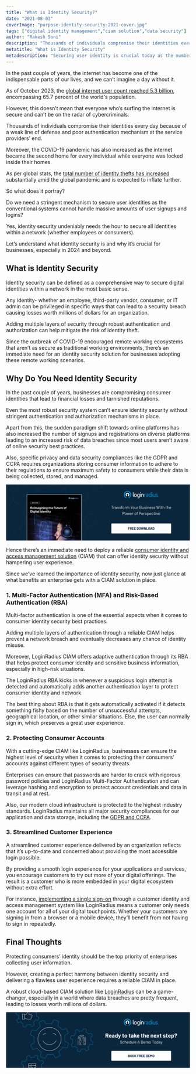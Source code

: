```yaml
---
title: "What is Identity Security?"
date: "2021-08-03"
coverImage: "purpose-identity-security-2021-cover.jpg"
tags: ["digital identity management","ciam solution","data security"]
author: "Rakesh Soni"
description: "Thousands of individuals compromise their identities every day because of weak defense and poor authentication at the service providers’ end. Businesses need a robust identity management solution to navigate their digital transformation journey without compromising user identities and sensitive business information."
metatitle: "What is Identity Security"
metadescription: "Securing user identity is crucial today as the number of data breaches is increasing significantly. Here’s a good read depicting the role of identity security."
---
```

In the past couple of years, the internet has become one of the indispensable parts of our lives, and we can’t imagine a day without it. 

As of October 2023, the [global internet user count reached 5.3 billion](https://www.statista.com/statistics/617136/digital-population-worldwide/#:~:text=Worldwide%20digital%20population%202023&text=As%20of%20October%202023%2C%20there,population%2C%20were%20social%20media%20users.), encompassing 65.7 percent of the world's population.

However, this doesn’t mean that everyone who’s surfing the internet is secure and can’t be on the radar of cybercriminals. 

Thousands of individuals compromise their identities every day because of a weak line of defense and poor authentication mechanism at the service providers’ end. 

Moreover, the COVID-19 pandemic has also increased as the internet became the second home for every individual while everyone was locked inside their homes. 

As per global stats, the [total number of identity thefts has increased](https://www.statista.com/statistics/1175657/increase-identity-theft-coronavirus-outbreak/) substantially amid the global pandemic and is expected to inflate further. 

So what does it portray? 

Do we need a stringent mechanism to secure user identities as the conventional systems cannot handle massive amounts of user signups and logins?

Yes, identity security undeniably needs the hour to secure all identities within a network (whether employees or consumers). 

Let’s understand what identity security is and why it’s crucial for businesses, especially in 2024 and beyond.

## What is Identity Security

Identity security can be defined as a comprehensive way to secure digital identities within a network in the most basic sense. 

Any identity- whether an employee, third-party vendor, consumer, or IT admin can be privileged in specific ways that can lead to a security breach causing losses worth millions of dollars for an organization. 

Adding multiple layers of security through robust authentication and authorization can help mitigate the risk of identity theft. 

Since the outbreak of COVID-19 encouraged remote working ecosystems that aren’t as secure as traditional working environments, there’s an immediate need for an identity security solution for businesses adopting these remote working scenarios. 

## Why Do You Need Identity Security

In the past couple of years, businesses are compromising consumer identities that lead to financial losses and tarnished reputations. 

Even the most robust security system can’t ensure identity security without stringent authentication and authorization mechanisms in place. 

Apart from this, the sudden paradigm shift towards online platforms has also increased the number of signups and registrations on diverse platforms leading to an increased risk of data breaches since most users aren’t aware of online security best practices.

Also, specific privacy and data security compliances like the GDPR and CCPA requires organizations storing consumer information to adhere to their regulations to ensure maximum safety to consumers while their data is being collected, stored, and managed. 

[![WP-future-dig-id](WP-future-dig-id.png)](https://www.loginradius.com/resource/digital-identity-future-whitepaper)

Hence there’s an immediate need to deploy a reliable [consumer identity and access management solution](https://www.loginradius.com/blog/identity/customer-identity-and-access-management/) (CIAM) that can offer identity security without hampering user experience.  

Since we’ve learned the importance of identity security, now just glance at what benefits an enterprise gets with a CIAM solution in place. 

### 1. Multi-Factor Authentication (MFA) and Risk-Based Authentication (RBA)

Multi-factor authentication is one of the essential aspects when it comes to consumer identity security best practices. 

Adding multiple layers of authentication through a reliable CIAM helps prevent a network breach and eventually decreases any chance of identity misuse. 

Moreover, LoginRadius CIAM offers adaptive authentication through its RBA that helps protect consumer identity and sensitive business information, especially in high-risk situations. 

The LoginRadius RBA kicks in whenever a suspicious login attempt is detected and automatically adds another authentication layer to protect consumer identity and network. 

The best thing about RBA is that it gets automatically activated if it detects something fishy based on the number of unsuccessful attempts, geographical location, or other similar situations. Else, the user can normally sign in, which preserves a great user experience. 

### 2. Protecting Consumer Accounts 

With a cutting-edge CIAM like LoginRadius, businesses can ensure the highest level of security when it comes to protecting their consumers’ accounts against different types of security threats. 

Enterprises can ensure that passwords are harder to crack with rigorous password policies and LoginRadius Multi-Factor Authentication and can leverage hashing and encryption to protect account credentials and data in transit and at rest.

Also, our modern cloud infrastructure is protected to the highest industry standards. LoginRadius maintains all major security compliances for our application and data storage, including the [GDPR and CCPA](https://www.loginradius.com/blog/identity/ccpa-vs-gdpr-the-compliance-war/). 

### 3. Streamlined Customer Experience

A streamlined customer experience delivered by an organization reflects that it’s up-to-date and concerned about providing the most accessible login possible.

By providing a smooth login experience for your applications and services, you encourage customers to try out more of your digital offerings. The result is a customer who is more embedded in your digital ecosystem without extra effort.

For instance, [implementing a single sign-on](https://www.loginradius.com/single-sign-on/) through a customer identity and access management system like LoginRadius means a customer only needs one account for all of your digital touchpoints. Whether your customers are signing in from a browser or a mobile device, they’ll benefit from not having to sign in repeatedly. 

## Final Thoughts 

Protecting consumers’ identity should be the top priority of enterprises collecting user information.

However, creating a perfect harmony between identity security and delivering a flawless user experience requires a reliable CIAM in place. 

A robust cloud-based CIAM solution like [LoginRadius](https://www.loginradius.com/contact-sales2/) can be a game-changer, especially in a world where data breaches are pretty frequent, leading to losses worth millions of dollars.

[![book-a-demo-loginradius](../../assets/book-a-demo-loginradius.png)](https://www.loginradius.com/contact-us?utm_source=blog&utm_medium=web&utm_campaign=what-is-identity-security)
